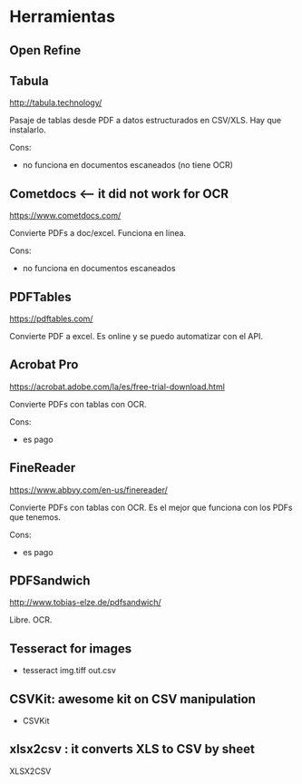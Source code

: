 # Herramientas


## Open Refine


## Tabula

http://tabula.technology/

Pasaje de tablas desde PDF a datos estructurados en CSV/XLS. Hay que instalarlo.

Cons:
  - no funciona en documentos escaneados (no tiene OCR)

## Cometdocs <-- it did not work for OCR

https://www.cometdocs.com/

Convierte PDFs a doc/excel. Funciona en linea.

Cons:
  - no funciona en documentos escaneados


##  PDFTables

https://pdftables.com/

Convierte PDF a excel. Es online y se puedo automatizar con el API.

## Acrobat Pro

https://acrobat.adobe.com/la/es/free-trial-download.html

Convierte PDFs con tablas con OCR.

Cons:
  - es pago

## FineReader

https://www.abbyy.com/en-us/finereader/

Convierte PDFs con tablas con OCR. Es el mejor que funciona con los PDFs que tenemos.

Cons:
  - es pago

## PDFSandwich

  http://www.tobias-elze.de/pdfsandwich/

Libre. OCR.

## Tesseract for images

  - tesseract img.tiff out.csv

## CSVKit: awesome kit on CSV manipulation

  - CSVKit

## xlsx2csv : it converts XLS to CSV by sheet

  XLSX2CSV
